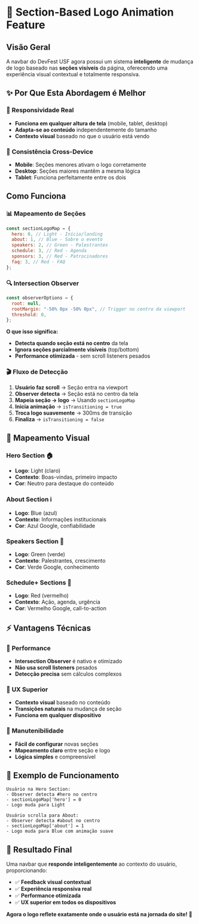 # 🎯 Section-Based Logo Animation Feature

## Visão Geral

A navbar do DevFest USF agora possui um sistema **inteligente** de mudança de logo baseado nas **seções visíveis** da página, oferecendo uma experiência visual contextual e totalmente responsiva.

## ✨ Por Que Esta Abordagem é Melhor

### 🎯 **Responsividade Real**

- **Funciona em qualquer altura de tela** (mobile, tablet, desktop)
- **Adapta-se ao conteúdo** independentemente do tamanho
- **Contexto visual** baseado no que o usuário está vendo

### 📱 **Consistência Cross-Device**

- **Mobile**: Seções menores ativam o logo corretamente
- **Desktop**: Seções maiores mantêm a mesma lógica
- **Tablet**: Funciona perfeitamente entre os dois

## Como Funciona

### 📊 **Mapeamento de Seções**

```javascript
const sectionLogoMap = {
  hero: 0, // Light - Início/landing
  about: 1, // Blue - Sobre o evento
  speakers: 2, // Green - Palestrantes
  schedule: 3, // Red - Agenda
  sponsors: 3, // Red - Patrocinadores
  faq: 3, // Red - FAQ
};
```

### 🔍 **Intersection Observer**

```javascript
const observerOptions = {
  root: null,
  rootMargin: "-50% 0px -50% 0px", // Trigger no centro da viewport
  threshold: 0,
};
```

**O que isso significa:**

- **Detecta quando seção está no centro** da tela
- **Ignora seções parcialmente visíveis** (top/bottom)
- **Performance otimizada** - sem scroll listeners pesados

### 🎬 **Fluxo de Detecção**

1. **Usuário faz scroll** → Seção entra na viewport
2. **Observer detecta** → Seção está no centro da tela
3. **Mapeia seção → logo** → Usando `sectionLogoMap`
4. **Inicia animação** → `isTransitioning = true`
5. **Troca logo suavemente** → 300ms de transição
6. **Finaliza** → `isTransitioning = false`

## 🎨 **Mapeamento Visual**

### **Hero Section** 🏠

- **Logo**: Light (claro)
- **Contexto**: Boas-vindas, primeiro impacto
- **Cor**: Neutro para destaque do conteúdo

### **About Section** ℹ️

- **Logo**: Blue (azul)
- **Contexto**: Informações institucionais
- **Cor**: Azul Google, confiabilidade

### **Speakers Section** 🎤

- **Logo**: Green (verde)
- **Contexto**: Palestrantes, crescimento
- **Cor**: Verde Google, conhecimento

### **Schedule+ Sections** 📅

- **Logo**: Red (vermelho)
- **Contexto**: Ação, agenda, urgência
- **Cor**: Vermelho Google, call-to-action

## ⚡ **Vantagens Técnicas**

### 🚀 **Performance**

- **Intersection Observer** é nativo e otimizado
- **Não usa scroll listeners** pesados
- **Detecção precisa** sem cálculos complexos

### 📱 **UX Superior**

- **Contexto visual** baseado no conteúdo
- **Transições naturais** na mudança de seção
- **Funciona em qualquer dispositivo**

### 🔧 **Manutenibilidade**

- **Fácil de configurar** novas seções
- **Mapeamento claro** entre seção e logo
- **Lógica simples** e compreensível

## 🎯 **Exemplo de Funcionamento**

```
Usuário na Hero Section:
- Observer detecta #hero no centro
- sectionLogoMap['hero'] = 0
- Logo muda para Light

Usuário scrolla para About:
- Observer detecta #about no centro
- sectionLogoMap['about'] = 1
- Logo muda para Blue com animação suave
```

## 🚀 **Resultado Final**

Uma navbar que **responde inteligentemente** ao contexto do usuário, proporcionando:

- ✅ **Feedback visual contextual**
- ✅ **Experiência responsiva real**
- ✅ **Performance otimizada**
- ✅ **UX superior em todos os dispositivos**

**Agora o logo reflete exatamente onde o usuário está na jornada do site!** 🎯
